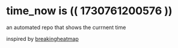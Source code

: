 # time_now is (( 1730761200576 ))

an automated repo that shows the currnent time

inspired by [breakingheatmap](https://github.com/breakingheatmap/breakingheatmap)